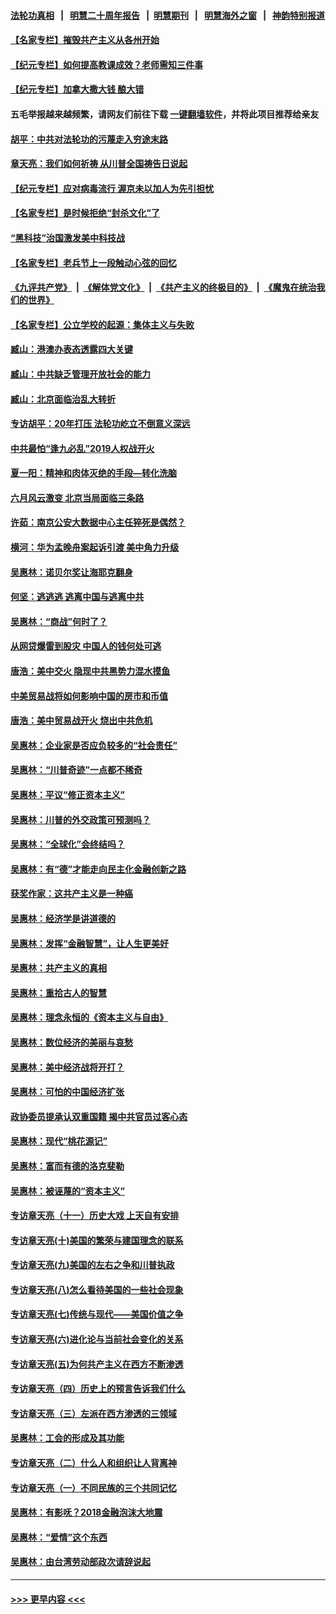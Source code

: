 #### [法轮功真相](https://github.com/gfw-breaker/truth/blob/master/README.md?t=0) &nbsp;&nbsp;|&nbsp;&nbsp; [明慧二十周年报告](https://github.com/gfw-breaker/mh-reports/blob/master/README.md?t=0) &nbsp;&nbsp;|&nbsp;&nbsp;[明慧期刊](https://github.com/gfw-breaker/mh-qikan) &nbsp;&nbsp;|&nbsp;&nbsp; [明慧海外之窗](https://github.com/gfw-breaker/mh-news/blob/master/README.md?t=0) &nbsp;&nbsp;|&nbsp;&nbsp; [神韵特别报道](https://github.com/gfw-breaker/mh-news/blob/master/shenyun.md?t=0)
#### [【名家专栏】摧毁共产主义从各州开始](../pages/nsc423/n13076376.md?t=07101952) 
#### [【纪元专栏】如何提高教课成效？老师需知三件事](../pages/nsc423/n12417848.md?t=07101952) 
#### [【纪元专栏】加拿大撒大钱 酿大错](../pages/nsc423/n12406564.md?t=07101952) 
#### 五毛举报越来越频繁，请网友们前往下载 [一键翻墙软件](https://github.com/gfw-breaker/ssr-accounts)，并将此项目推荐给亲友
#### [胡平：中共对法轮功的污蔑走入穷途末路](../pages/nsc423/n12266737.md?t=07101952) 
#### [章天亮：我们如何祈祷 从川普全国祷告日说起](../pages/nsc423/n11944627.md?t=07101952) 
#### [【纪元专栏】应对病毒流行 渥京未以加人为先引担忧](../pages/nsc423/n11875714.md?t=07101952) 
#### [【名家专栏】是时候拒绝“封杀文化”了](../pages/nsc423/n11814093.md?t=07101952) 
#### [“黑科技”治国激发美中科技战](../pages/nsc423/n11638056.md?t=07101952) 
#### [【名家专栏】老兵节上一段触动心弦的回忆](../pages/nsc423/n11646016.md?t=07101952) 
#### [《九评共产党》](https://github.com/begood0513/9ping.md/blob/master/README.md) &nbsp;|&nbsp; [《解体党文化》](../../../../jtdwh.md/blob/master/README.md)  &nbsp;|&nbsp; [《共产主义的终极目的》](../../../../gczydzjmd.md/blob/master/README.md) &nbsp;|&nbsp; [《魔鬼在统治我们的世界》](../../../../mgztzwmdsj.md/blob/master/README.md) 
#### [【名家专栏】公立学校的起源：集体主义与失败](../pages/nsc423/n11601833.md?t=07101952) 
#### [臧山：港澳办表态透露四大关键](../pages/nsc423/n11421628.md?t=07101952) 
#### [臧山：中共缺乏管理开放社会的能力](../pages/nsc423/n11407457.md?t=07101952) 
#### [臧山：北京面临治乱大转折](../pages/nsc423/n11406895.md?t=07101952) 
#### [专访胡平：20年打压 法轮功屹立不倒意义深远](../pages/nsc423/n11398800.md?t=07101952) 
#### [中共最怕“逢九必乱”2019人权战开火](../pages/nsc423/n11385248.md?t=07101952) 
#### [夏一阳：精神和肉体灭绝的手段—转化洗脑](../pages/nsc423/n11368250.md?t=07101952) 
#### [六月风云激变 北京当局面临三条路](../pages/nsc423/n11313668.md?t=07101952) 
#### [许茹：南京公安大数据中心主任猝死是偶然？](../pages/nsc423/n11064744.md?t=07101952) 
#### [横河：华为孟晚舟案起诉引渡 美中角力升级](../pages/nsc423/n11027230.md?t=07101952) 
#### [吴惠林：诺贝尔奖让海耶克翻身](../pages/nsc423/n10890049.md?t=07101952) 
#### [何坚：逃逃逃 逃离中国与逃离中共](../pages/nsc423/n10592891.md?t=07101952) 
#### [吴惠林：“商战”何时了？](../pages/nsc423/n10573558.md?t=07101952) 
#### [从网贷爆雷到股灾 中国人的钱何处可逃](../pages/nsc423/n10572800.md?t=07101952) 
#### [唐浩：美中交火 隐现中共黑势力混水摸鱼](../pages/nsc423/n10544040.md?t=07101952) 
#### [中美贸易战将如何影响中国的房市和币值](../pages/nsc423/n10543697.md?t=07101952) 
#### [唐浩：美中贸易战开火 烧出中共危机](../pages/nsc423/n10540126.md?t=07101952) 
#### [吴惠林：企业家是否应负较多的“社会责任”](../pages/nsc423/n10535022.md?t=07101952) 
#### [吴惠林：“川普奇迹”一点都不稀奇](../pages/nsc423/n10512808.md?t=07101952) 
#### [吴惠林：平议“修正资本主义”](../pages/nsc423/n10495724.md?t=07101952) 
#### [吴惠林：川普的外交政策可预测吗？](../pages/nsc423/n10462387.md?t=07101952) 
#### [吴惠林：“全球化”会终结吗？](../pages/nsc423/n10452838.md?t=07101952) 
#### [吴惠林：有“德”才能走向民主化金融创新之路](../pages/nsc423/n10432292.md?t=07101952) 
#### [获奖作家：这共产主义是一种癌](../pages/nsc423/n10431541.md?t=07101952) 
#### [吴惠林：经济学是讲道德的](../pages/nsc423/n10398014.md?t=07101952) 
#### [吴惠林：发挥“金融智慧”，让人生更美好](../pages/nsc423/n10375019.md?t=07101952) 
#### [吴惠林：共产主义的真相](../pages/nsc423/n10351394.md?t=07101952) 
#### [吴惠林：重拾古人的智慧](../pages/nsc423/n10337691.md?t=07101952) 
#### [吴惠林：理念永恒的《资本主义与自由》](../pages/nsc423/n10316274.md?t=07101952) 
#### [吴惠林：数位经济的美丽与哀愁](../pages/nsc423/n10292946.md?t=07101952) 
#### [吴惠林：美中经济战将开打？](../pages/nsc423/n10258825.md?t=07101952) 
#### [吴惠林：可怕的中国经济扩张](../pages/nsc423/n10219147.md?t=07101952) 
#### [政协委员提承认双重国籍 揭中共官员过客心态](../pages/nsc423/n10208809.md?t=07101952) 
#### [吴惠林：现代“桃花源记”](../pages/nsc423/n10185234.md?t=07101952) 
#### [吴惠林：富而有德的洛克斐勒](../pages/nsc423/n10142264.md?t=07101952) 
#### [吴惠林：被诬蔑的“资本主义”](../pages/nsc423/n10124816.md?t=07101952) 
#### [专访章天亮（十一）历史大戏 上天自有安排](../pages/nsc423/n10094905.md?t=07101952) 
#### [专访章天亮(十)美国的繁荣与建国理念的联系](../pages/nsc423/n10094899.md?t=07101952) 
#### [专访章天亮(九)美国的左右之争和川普执政](../pages/nsc423/n10094889.md?t=07101952) 
#### [专访章天亮(八)怎么看待美国的一些社会现象](../pages/nsc423/n10094857.md?t=07101952) 
#### [专访章天亮(七)传统与现代——美国价值之争](../pages/nsc423/n10093140.md?t=07101952) 
#### [专访章天亮(六)进化论与当前社会变化的关系](../pages/nsc423/n10092036.md?t=07101952) 
#### [专访章天亮(五)为何共产主义在西方不断渗透](../pages/nsc423/n10083620.md?t=07101952) 
#### [专访章天亮（四）历史上的预言告诉我们什么](../pages/nsc423/n10083606.md?t=07101952) 
#### [专访章天亮（三）左派在西方渗透的三领域](../pages/nsc423/n10081115.md?t=07101952) 
#### [吴惠林：工会的形成及其功能](../pages/nsc423/n10080633.md?t=07101952) 
#### [专访章天亮（二）什么人和组织让人背离神](../pages/nsc423/n10076637.md?t=07101952) 
#### [专访章天亮（一）不同民族的三个共同记忆](../pages/nsc423/n10074188.md?t=07101952) 
#### [吴惠林：有影呒？2018金融泡沫大地震](../pages/nsc423/n10040534.md?t=07101952) 
#### [吴惠林：“爱情”这个东西](../pages/nsc423/n10019423.md?t=07101952) 
#### [吴惠林：由台湾劳动部政次请辞说起](../pages/nsc423/n9979679.md?t=07101952) 

----
#### [ >>> 更早内容 <<< ](../indexes/nsc423-earlier.md)
